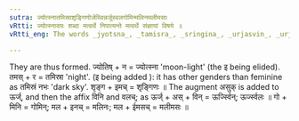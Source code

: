 ```yaml
---
sutra: ज्योत्स्नातमिस्राशृङ्गिणोर्जस्विन्नर्जूस्वलगोमिन्मलिनमलीमसाः
vRtti: ज्योत्स्नादयः शब्दा मत्वर्थे निपात्यन्ते मत्वर्थे संज्ञायां विषये ॥
vRtti_eng: The words _jyotsna_, _tamisra_, _sringina_, _urjasvin_, _urjasvala_, _gomin_, _malina_, and _malimasa_ are irregularly formed, in the sense of _matup_ and are Names.

---
```

They are thus formed. ज्योतिष् + न = ज्योत्स्ना 'moon-light' (the इ being elided). तमस् + र = तमिस्रा 'night'. (इ being added ): it has other genders than feminine as तमिस्रं नभः 'dark sky'. शृङ्ग + इमच् = शृङ्गिणः ॥ The augment असुक् is added to ऊर्ज्, and then the affix विनि and वलच्; as ऊर्ज् + अस् + विन् = ऊर्ज्स्विन्; ऊर्ज्स्वलः ॥ गो + मिनि = गोमिन्; मल + इनच् = मलिनः; मल + ईमसच् = मलीमसः ॥
